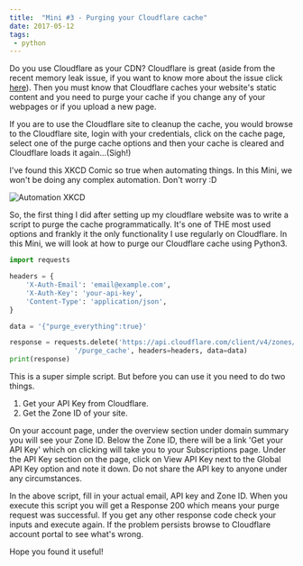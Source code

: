 ```yaml
---
title:  "Mini #3 - Purging your Cloudflare cache"
date: 2017-05-12
tags:
 - python
---
```


<!-- Excerpt Start -->
Do you use Cloudflare as your CDN? Cloudflare is great (aside from the recent memory leak issue, if you want to know more about the issue click [here](https://blog.cloudflare.com/incident-report-on-memory-leak-caused-by-cloudflare-parser-bug/)). Then you must know that Cloudflare caches your website's static content and you need to purge your cache if you change any of your webpages or if you upload a new page.

If you are to use the Cloudflare site to cleanup the cache, you would browse to the Cloudflare site, login with your credentials, click on the cache page, select one of the purge cache options and then your cache is cleared and Cloudflare loads it again...(Sigh!)

I've found this XKCD Comic so true when automating things. In this Mini, we won't be doing any complex automation. Don't worry :D

![Automation XKCD](/img/automation.png)
<!-- Excerpt End -->

So, the first thing I did after setting up my cloudflare website was to write a script to purge the cache programmatically. It's one of THE most used options and frankly it the only functionality I use regularly on Cloudflare. In this Mini, we will look at how to purge our Cloudflare cache using Python3.

```python
import requests

headers = {
    'X-Auth-Email': 'email@example.com',
    'X-Auth-Key': 'your-api-key',
    'Content-Type': 'application/json',
}

data = '{"purge_everything":true}'

response = requests.delete('https://api.cloudflare.com/client/v4/zones/zone-identifier' +
                '/purge_cache', headers=headers, data=data)
print(response)
```

This is a super simple script. But before you can use it you need to do two things.

1. Get your API Key from Cloudflare.
2. Get the Zone ID of your site.

On your account page, under the overview section under domain summary you will see your Zone ID. Below the Zone ID, there will be a link 'Get your API Key' which on clicking will take you to your Subscriptions page. Under the API Key section on the page, click on View API Key next to the Global API Key option and note it down. Do not share the API key to anyone under any circumstances.

In the above script, fill in your actual email, API key and Zone ID. When you execute this script you will get a Response 200 which means your purge request was successful. If you get any other response code check your inputs and execute again. If the problem persists browse to Cloudflare account portal to see what's wrong.


Hope you found it useful!
